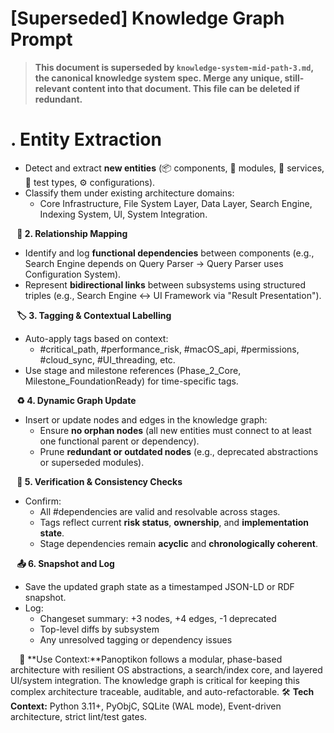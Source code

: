 # [Superseded] Knowledge Graph Prompt

> **This document is superseded by `knowledge-system-mid-path-3.md`, the canonical knowledge system spec. Merge any unique, still-relevant content into that document. This file can be deleted if redundant.**

# **. Entity Extraction**
* Detect and extract **new entities** (📦 components, 🧱 modules, 🔧 services, 🧪 test types, ⚙️ configurations).
* Classify them under existing architecture domains:
  * Core Infrastructure, File System Layer, Data Layer, Search Engine, Indexing System, UI, System Integration.

⠀**🔗 2. Relationship Mapping**
* Identify and log **functional dependencies** between components (e.g., Search Engine depends on Query Parser → Query Parser uses Configuration System).
* Represent **bidirectional links** between subsystems using structured triples (e.g., Search Engine ↔ UI Framework via "Result Presentation").

⠀**🏷️ 3. Tagging & Contextual Labelling**
* Auto-apply tags based on context:
  * #critical_path, #performance_risk, #macOS_api, #permissions, #cloud_sync, #UI_threading, etc.
* Use stage and milestone references (Phase_2_Core, Milestone_FoundationReady) for time-specific tags.

⠀**♻️ 4. Dynamic Graph Update**
* Insert or update nodes and edges in the knowledge graph:
  * Ensure **no orphan nodes** (all new entities must connect to at least one functional parent or dependency).
  * Prune **redundant or outdated nodes** (e.g., deprecated abstractions or superseded modules).

⠀**🧪 5. Verification & Consistency Checks**
* Confirm:
  * All #dependencies are valid and resolvable across stages.
  * Tags reflect current **risk status**, **ownership**, and **implementation state**.
  * Stage dependencies remain **acyclic** and **chronologically coherent**.

⠀**📤 6. Snapshot and Log**
* Save the updated graph state as a timestamped JSON-LD or RDF snapshot.
* Log:
  * Changeset summary: +3 nodes, +4 edges, -1 deprecated
  * Top-level diffs by subsystem
  * Any unresolved tagging or dependency issues

⠀
📎 **Use Context:**Panoptikon follows a modular, phase-based architecture with resilient OS abstractions, a search/index core, and layered UI/system integration. The knowledge graph is critical for keeping this complex architecture traceable, auditable, and auto-refactorable.
🛠️ **Tech Context:** Python 3.11+, PyObjC, SQLite (WAL mode), Event-driven architecture, strict lint/test gates.
